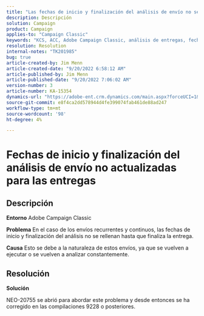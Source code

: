 ```yaml
---
title: "Las fechas de inicio y finalización del análisis de envío no se actualizan para los envíos"
description: Descripción
solution: Campaign
product: Campaign
applies-to: "Campaign Classic"
keywords: "KCS, ACC, Adobe Campaign Classic, análisis de entregas, fecha de inicio, fecha de finalización, no actualización correcta, envíos recurrentes, envíos continuos, NEO-20755"
resolution: Resolution
internal-notes: "TK201985"
bug: true
article-created-by: Jim Menn
article-created-date: "9/20/2022 6:58:12 AM"
article-published-by: Jim Menn
article-published-date: "9/20/2022 7:06:02 AM"
version-number: 3
article-number: KA-15354
dynamics-url: "https://adobe-ent.crm.dynamics.com/main.aspx?forceUCI=1&pagetype=entityrecord&etn=knowledgearticle&id=cc2bdd93-b138-ed11-9db1-0022480866ad"
source-git-commit: e8f4ca2dd578944d4fe399074fab461de88ad247
workflow-type: tm+mt
source-wordcount: '98'
ht-degree: 4%

---
```


# Fechas de inicio y finalización del análisis de envío no actualizadas para las entregas

## Descripción


<b>Entorno</b>
Adobe Campaign Classic

<b>Problema</b>
En el caso de los envíos recurrentes y continuos, las fechas de inicio y finalización del análisis no se rellenan hasta que finaliza la entrega.

<b>Causa</b>
Esto se debe a la naturaleza de estos envíos, ya que se vuelven a ejecutar o se vuelven a analizar constantemente.


## Resolución


<b>Solución</b>

NEO-20755 se abrió para abordar este problema y desde entonces se ha corregido en las compilaciones 9228 o posteriores.
